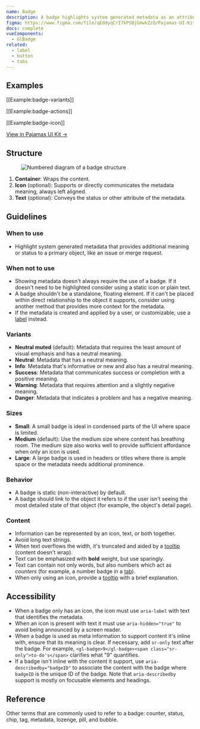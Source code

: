 ```yaml
---
name: Badge
description: A badge highlights system generated metadata as an attribute of a larger object. 
figma: https://www.figma.com/file/qEddyqCrI7kPSBjGmwkZzQ/Pajamas-UI-Kit?node-id=425%3A3
docs: complete
vueComponents:
  - GlBadge
related:
  - label
  - button
  - tabs
---
```


## Examples


[[Example:badge-variants]]

[[Example:badge-actions]]

[[Example:badge-icon]]

[View in Pajamas UI Kit →](https://www.figma.com/file/qEddyqCrI7kPSBjGmwkZzQ/Component-library?node-id=425%3A3)

## Structure

<figure class="figure" role="figure" aria-label="Badge structure">
  <img class="figure-img" src="/img/badge-structure.svg" alt="Numbered diagram of a badge structure" role="img" />
</figure>

1. **Container**: Wraps the content.
1. **Icon** (optional): Supports or directly communicates the metadata meaning, always left aligned.
1. **Text** (optional): Conveys the status or other attribute of the metadata.

## Guidelines

### When to use

- Highlight system generated metadata that provides additional meaning or status to a primary object, like an issue or merge request.

### When not to use

- Showing metadata doesn't always require the use of a badge. If it doesn't need to be highlighted consider using a static icon or plain text.
- A badge shouldn't be a standalone, floating element. If it can't be placed within direct relationship to the object it supports, consider using another method that provides more context for the metadata.
- If the metadata is created and applied by a user, or customizable, use a [label](/components/label) instead.

### Variants

- **Neutral muted** (default): Metadata that requires the least amount of visual emphasis and has a neutral meaning.
- **Neutral**: Metadata that has a neutral meaning.
- **Info**: Metadata that's informative or new and also has a neutral meaning.
- **Success**: Metadata that communicates success or completion with a positive meaning.
- **Warning**: Metadata that requires attention and a slightly negative meaning.
- **Danger**: Metadata that indicates a problem and has a negative meaning.

### Sizes

- **Small**: A small badge is ideal in condensed parts of the UI where space is limited.
- **Medium** (default): Use the medium size where content has breathing room. The medium size also works well to provide sufficient affordance when only an icon is used.
- **Large**: A large badge is used in headers or titles where there is ample space or the metadata needs additional prominence.

### Behavior

- A badge is static (non-interactive) by default.
- A badge should link to the object it refers to if the user isn't seeing the most detailed state of that object (for example, the object's detail page).

### Content

- Information can be represented by an icon, text, or both together.
- Avoid long text strings.
- When text overflows the width, it's truncated and aided by a [tooltip](/components/tooltip) (content doesn't wrap).
- Text can be emphasized with **bold** weight, but use sparingly.
- Text can contain not only words, but also numbers which act as _counters_ (for example, a number badge in a [tab](/components/tabs)).
- When only using an icon, provide a [tooltip](/components/tooltip) with a brief explanation.

## Accessibility

- When a badge only has an icon, the icon must use `aria-label` with text that identifies the metadata.
- When an icon is present with text it must use `aria-hidden="true"` to avoid being announced by a screen reader.
- When a badge is used as meta information to support content it's inline with, ensure that its meaning is clear. If necessary, add `sr-only` text after the badge. For example, `<gl-badge>9</gl-badge><span class="sr-only">to-do's</span>` clarifies what "9" quantifies.
- If a badge isn't inline with the content it support, use `aria-describedby="badgeID"` to associate the content with the badge where `badgeID` is the unique ID of the badge. Note that `aria-describedby` support is mostly on focusable elements and headings. 

## Reference

Other terms that are commonly used to refer to a badge: counter, status, chip, tag, metadata, lozenge, pill, and bubble.
